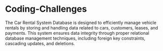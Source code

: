 # Coding-Challenges
The Car Rental System Database is designed to efficiently manage vehicle rentals by storing and handling data related to cars, customers, leases, and payments. This system ensures data integrity through proper relational database management techniques, including foreign key constraints, cascading updates, and deletions.
